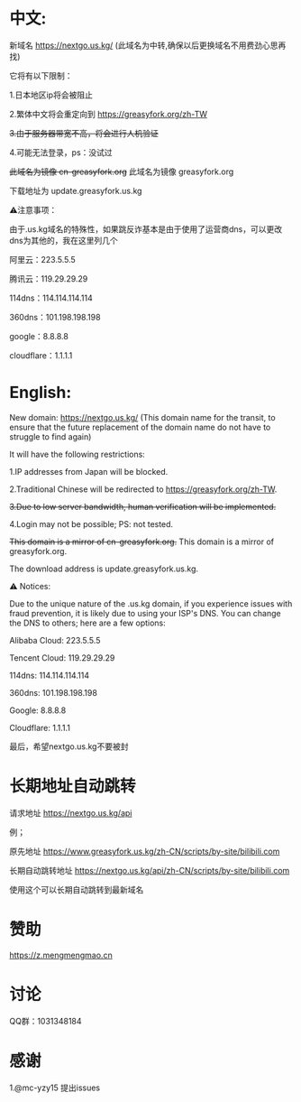 # 中文:

新域名 https://nextgo.us.kg/ (此域名为中转,确保以后更换域名不用费劲心思再找)

它将有以下限制：

1.日本地区ip将会被阻止

2.繁体中文将会重定向到 https://greasyfork.org/zh-TW

~~3.由于服务器带宽不高，将会进行人机验证~~

4.可能无法登录，ps：没试过

~~此域名为镜像 cn-greasyfork.org~~  此域名为镜像 greasyfork.org

下载地址为 update.greasyfork.us.kg

⚠️注意事项：

由于.us.kg域名的特殊性，如果跳反诈基本是由于使用了运营商dns，可以更改dns为其他的，我在这里列几个

阿里云：223.5.5.5

腾讯云：119.29.29.29

114dns：114.114.114.114

360dns：101.198.198.198

google：8.8.8.8

cloudflare：1.1.1.1

# English:

New domain: https://nextgo.us.kg/  (This domain name for the transit, to ensure that the future replacement of the domain name do not have to struggle to find again)

It will have the following restrictions:

1.IP addresses from Japan will be blocked.

2.Traditional Chinese will be redirected to https://greasyfork.org/zh-TW.

~~3.Due to low server bandwidth, human verification will be implemented.~~

4.Login may not be possible; PS: not tested.

~~This domain is a mirror of cn-greasyfork.org.~~  This domain is a mirror of greasyfork.org.

The download address is update.greasyfork.us.kg.

⚠️ Notices:

Due to the unique nature of the .us.kg domain, if you experience issues with fraud prevention, it is likely due to using your ISP's DNS. You can change the DNS to others; here are a few options:

Alibaba Cloud: 223.5.5.5

Tencent Cloud: 119.29.29.29

114dns: 114.114.114.114

360dns: 101.198.198.198

Google: 8.8.8.8

Cloudflare: 1.1.1.1

最后，希望nextgo.us.kg不要被封

# 长期地址自动跳转

请求地址 https://nextgo.us.kg/api

例；

原先地址   https://www.greasyfork.us.kg/zh-CN/scripts/by-site/bilibili.com

长期自动跳转地址  https://nextgo.us.kg/api/zh-CN/scripts/by-site/bilibili.com

使用这个可以长期自动跳转到最新域名

# 赞助
https://z.mengmengmao.cn

# 讨论

QQ群：1031348184


# 感谢
1.@mc-yzy15  提出issues
